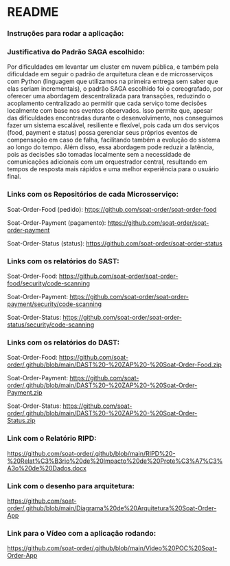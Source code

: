 # README

### Instruções para rodar a aplicação:

### Justificativa do Padrão SAGA escolhido:
Por dificuldades em levantar um cluster em nuvem pública, e também pela dificuldade em seguir o padrão de arquitetura clean e de microsserviços com Python (linguagem que utilizamos na primeira entrega sem saber que elas seriam incrementais), o padrão SAGA escolhido foi o coreografado, por oferecer uma abordagem descentralizada para transações, reduzindo o acoplamento centralizado ao permitir que cada serviço tome decisões localmente com base nos eventos observados. Isso permite que, apesar das dificuldades encontradas durante o desenvolvimento, nos conseguimos fazer um sistema escalável, resiliente e flexível, pois cada um dos serviços (food, payment e status) possa gerenciar seus próprios eventos de compensação em caso de falha, facilitando também a evolução do sistema ao longo do tempo. Além disso, essa abordagem pode reduzir a latência, pois as decisões são tomadas localmente sem a necessidade de comunicações adicionais com um orquestrador central, resultando em tempos de resposta mais rápidos e uma melhor experiência para o usuário final.

### Links com os Repositórios de cada Microsserviço:
Soat-Order-Food (pedido): https://github.com/soat-order/soat-order-food

Soat-Order-Payment (pagamento): https://github.com/soat-order/soat-order-payment

Soat-Order-Status (status): https://github.com/soat-order/soat-order-status

### Links com os relatórios do SAST:
Soat-Order-Food: https://github.com/soat-order/soat-order-food/security/code-scanning

Soat-Order-Payment: https://github.com/soat-order/soat-order-payment/security/code-scanning

Soat-Order-Status: https://github.com/soat-order/soat-order-status/security/code-scanning

### Links com os relatórios do DAST:
Soat-Order-Food: https://github.com/soat-order/.github/blob/main/DAST%20-%20ZAP%20-%20Soat-Order-Food.zip

Soat-Order-Payment: https://github.com/soat-order/.github/blob/main/DAST%20-%20ZAP%20-%20Soat-Order-Payment.zip

Soat-Order-Status: https://github.com/soat-order/.github/blob/main/DAST%20-%20ZAP%20-%20Soat-Order-Status.zip

### Link com o Relatório RIPD: 
https://github.com/soat-order/.github/blob/main/RIPD%20-%20Relat%C3%B3rio%20de%20Impacto%20de%20Prote%C3%A7%C3%A3o%20de%20Dados.docx

### Link com o desenho para arquitetura:
https://github.com/soat-order/.github/blob/main/Diagrama%20de%20Arquitetura%20Soat-Order-App

### Link para o Vídeo com a aplicação rodando:
https://github.com/soat-order/.github/blob/main/Video%20POC%20Soat-Order-App
